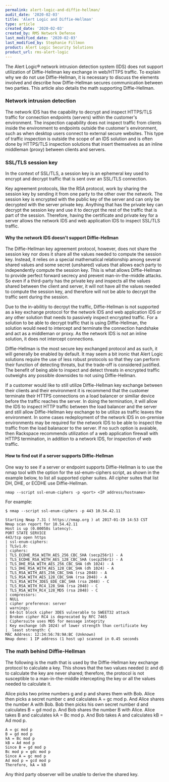 ```yaml
---
permalink: alert-logic-and-diffie-hellman/
audit_date: '2020-02-03'
title: 'Alert Logic and Diffie-Hellman'
type: article
created_date: '2020-02-03'
created_by: RMS Network Defense
last_modified_date: '2020-02-03'
last_modified_by: Stephanie Fillmon
product: Alert Logic Security Solutions
product_url: rms-alert-logic
---
```


The Alert Logic&reg; network intrusion detection system (IDS) does not support utilization of Diffie-Hellman key exchange in web/HTTPS traffic. To explain why we do not use Diffie-Hellman, it is necessary to discuss the elements involved and describe how Diffie-Hellman secures communication between two parties. This article also details the math supporting Diffie-Hellman.

### Network intrusion detection

The network IDS has the capability to decrypt and inspect HTTPS/TLS traffic for connection endpoints (servers) within the customer's environment. The inspection capability does not inspect traffic from clients inside the environment to endpoints outside the customer's environment, such as when desktop users connect to external secure websites. This type of traffic inspection is outside the scope of an IDS solution and is often done by HTTPS/TLS inspection solutions that insert themselves as an inline middleman (proxy) between clients and servers.

### SSL/TLS session key

In the context of SSL/TLS, a session key is an ephemeral key used to encrypt and decrypt traffic that is sent over an SSL/TLS connection.

Key agreement protocols, like the RSA protocol, work by sharing the session key by sending it from one party to the other over the network. The session key is encrypted with the public key of the server and can only be decrypted with the server private key. Anything that has the private key can decrypt the session key and use it to decrypt the rest of the traffic that is part of the session. Therefore, having the certificate and private key for a server allows the network IDS and web application IDS to inspect SSL/TLS traffic.

#### Why the network IDS doesn't support Diffie-Hellman

The Diffie-Hellman key agreement protocol, however, does not share the session key nor does it share all the values needed to compute the session key. Instead, it relies on a special mathematical relationship among several shared values and some secret (unshared) values that allows each party to independently compute the session key. This is what allows Diffie-Hellman to provide perfect forward secrecy and prevent man-in-the-middle attacks. So even if a third-party has the private key and inspects all the values shared between the client and server, it will not have all the values needed to compute the session key, and therefore will not be able to decrypt the traffic sent during the session.

Due to the in-abilitiy to decrpyt the traffic, Diffie-Hellman is not supported as a key exchange protocol for the network IDS and web application IDS or any other solution that needs to passively inspect encrypted traffic. For a solution to be able to decrypt traffic that is using Diffie-Hellman, the solution would need to intercept and terminate the connection handshake and act as a middleman or proxy. As the network IDS is not an inline solution, it does not intercept connections.

Diffie-Hellman is the most secure key exchanged protocol and as such, it will generally be enabled by default. It may seem a bit ironic that Alert Logic solutions require the use of less robust protocols so that they can perform their function of detecting threats, but the trade-off is considered justified. The benefit of being able to inspect and detect threats in encrypted traffic outweighs any possible downsides to not using Diffie-Hellman.

If a customer would like to still utilize Diffie-Hellman key exchange between their clients and their environment it is recommend that the customer terminate their HTTPS connections on a load balancer or similiar device before the traffic reaches the server. In doing the termination, it will allow the IDS to inspect HTTP traffic between the load balancer and the server and still allow Diffie-Hellman key exchange to be utilize as traffic leaves the environment. In some cases redeployment of the network IDS in on-premise environments may be required for the network IDS to be able to inspect the traffic from the load balanacer to the server. If no such option is avaiable, then Rackspace recommends utilization of a web application firewall with HTTPS termination, in addition to a network IDS, for inspection of web traffic.

#### How to find out if a server supports Diffie-Hellman

One way to see if a server or endpoint supports Diffie-Hellman is to use the nmap tool with the option for the ssl-enum-ciphers script, as shown in the example below, to list all supported cipher suites. All cipher suites that list DH, DHE, or ECDHE use Diffie-Hellman.

    nmap --script ssl-enum-ciphers -p <port> <IP address/hostname>

For example:

    $ nmap --script ssl-enum-ciphers -p 443 10.54.42.11

    Starting Nmap 7.31 ( https://nmap.org ) at 2017-01-19 14:53 CST
    Nmap scan report for 10.54.42.11
    Host is up (0.00058s latency).
    PORT STATE SERVICE
    443/tcp open https
    | ssl-enum-ciphers:
    | TLSv1.0:
    | ciphers:
    | TLS_ECDHE_RSA_WITH_AES_256_CBC_SHA (secp256r1) - A
    | TLS_ECDHE_RSA_WITH_AES_128_CBC_SHA (secp256r1) - A
    | TLS_DHE_RSA_WITH_AES_256_CBC_SHA (dh 1024) - A
    | TLS_DHE_RSA_WITH_AES_128_CBC_SHA (dh 1024) - A
    | TLS_RSA_WITH_AES_256_CBC_SHA (rsa 2048) - A
    | TLS_RSA_WITH_AES_128_CBC_SHA (rsa 2048) - A
    | TLS_RSA_WITH_3DES_EDE_CBC_SHA (rsa 2048) - C
    | TLS_RSA_WITH_RC4_128_SHA (rsa 2048) - C
    | TLS_RSA_WITH_RC4_128_MD5 (rsa 2048) - C
    | compressors:
    | NULL
    | cipher preference: server
    | warnings:
    | 64-bit block cipher 3DES vulnerable to SWEET32 attack
    | Broken cipher RC4 is deprecated by RFC 7465
    | Ciphersuite uses MD5 for message integrity
    | Key exchange (dh 1024) of lower strength than certificate key
    |_ least strength: C
    MAC Address: 12:34:56:78:9A:BC (Unknown)
    Nmap done: 1 IP address (1 host up) scanned in 0.45 seconds

### The math behind Diffie-Hellman

The following is the math that is used by the Diffie-Hellman key exchange protocol to calculate a key. This shows that the two values needed (c and d) to calculate the key are never shared; therefore, the protocol is not susceptible to a man-in-the-middle intercepting the key or all the values needed to calculate it.

Alice picks two prime numbers g and p and shares them with Bob. Alice then picks a secret number c and calculates A = gc mod p. And Alice shares the number A with Bob. Bob then picks his own secret number d and calculates B = gd mod p. And Bob shares the number B with Alice. Alice takes B and calculates kA = Bc mod p. And Bob takes A and calculates kB = Ad mod p.

```
A = gc mod p
B = gd mod p
kA = Bc mod p
kB = Ad mod p
Since B = gd mod p
Bc mod p = gdc mod p
Since A = gc mod p
Ad mod p = gcd mod p
Therefore, kA = kB
```

Any third party observer will be unable to derive the shared key.
